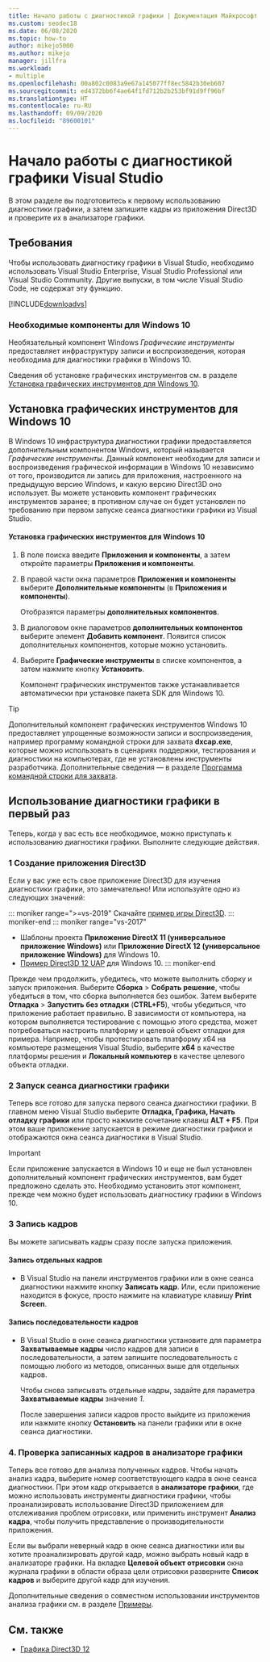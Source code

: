 ```yaml
---
title: Начало работы с диагностикой графики | Документация Майкрософт
ms.custom: seodec18
ms.date: 06/08/2020
ms.topic: how-to
author: mikejo5000
ms.author: mikejo
manager: jillfra
ms.workload:
- multiple
ms.openlocfilehash: 00a802c0083a9e67a145077ff8ec5842b30eb607
ms.sourcegitcommit: ed4372bb6f4ae64f1fd712b2b253bf91d9ff96bf
ms.translationtype: HT
ms.contentlocale: ru-RU
ms.lasthandoff: 09/09/2020
ms.locfileid: "89600101"
---
```

# <a name="getting-started-with-visual-studio-graphics-diagnostics"></a>Начало работы с диагностикой графики Visual Studio
В этом разделе вы подготовитесь к первому использованию диагностики графики, а затем запишите кадры из приложения Direct3D и проверите их в анализаторе графики.

## <a name="requirements"></a>Требования
 Чтобы использовать диагностику графики в Visual Studio, необходимо использовать Visual Studio Enterprise, Visual Studio Professional или Visual Studio Community.  Другие выпуски, в том числе Visual Studio Code, не содержат эту функцию.

 [!INCLUDE[downloadvs](../includes/downloadvs_md.md)]

### <a name="windows-10-prerequisites"></a>Необходимые компоненты для Windows 10
 Необязательный компонент Windows *Графические инструменты* предоставляет инфраструктуру записи и воспроизведения, которая необходима для диагностики графики в Windows 10.

 Сведения об установке графических инструментов см. в разделе [Установка графических инструментов для Windows 10](#InstallGraphicsTools).

## <a name="install-graphics-tools-for-windows-10"></a><a name="InstallGraphicsTools"></a> Установка графических инструментов для Windows 10
 В Windows 10 инфраструктура диагностики графики предоставляется дополнительным компонентом Windows, который называется *Графические инструменты*. Данный компонент необходим для записи и воспроизведения графической информации в Windows 10 независимо от того, производится ли запись для приложения, настроенного на предыдущую версию Windows, и какую версию Direct3D оно использует. Вы можете установить компонент графических инструментов заранее; в противном случае он будет установлен по требованию при первом запуске сеанса диагностики графики из Visual Studio.

#### <a name="to-install-graphics-tools-for-windows-10"></a>Установка графических инструментов для Windows 10

1. В поле поиска введите **Приложения и компоненты**, а затем откройте параметры **Приложения и компоненты**.

2. В правой части окна параметров **Приложения и компоненты** выберите **Дополнительные компоненты** (в **Приложения и компоненты**).

   Отобразятся параметры **дополнительных компонентов**.

3. В диалоговом окне параметров **дополнительных компонентов** выберите элемент **Добавить компонент**. Появится список дополнительных компонентов, которые можно установить.

4. Выберите **Графические инструменты** в списке компонентов, а затем нажмите кнопку **Установить**.

   Компонент графических инструментов также устанавливается автоматически при установке пакета SDK для Windows 10.

> [!TIP]
> Дополнительный компонент графических инструментов Windows 10 предоставляет упрощенные возможности записи и воспроизведения, например программу командной строки для захвата **dxcap.exe**, которые можно использовать в сценариях поддержки, тестирования и диагностики на компьютерах, где не установлены инструменты разработчика. Дополнительные сведения — в разделе [Программа командной строки для захвата](command-line-capture-tool.md).

## <a name="using-graphics-diagnostics-for-the-first-time"></a>Использование диагностики графики в первый раз
 Теперь, когда у вас есть все необходимое, можно приступать к использованию диагностики графики. Выполните следующие действия.

### <a name="1---create-a-direct3d-app"></a>1 Создание приложения Direct3D

Если у вас уже есть свое приложение Direct3D для изучения диагностики графики, это замечательно! Или используйте одно из следующих значений:

::: moniker range=">=vs-2019"
Скачайте [пример игры Direct3D](/samples/microsoft/windows-universal-samples/simple3dgamedx/).
::: moniker-end
::: moniker range="vs-2017"
- Шаблоны проекта **Приложение DirectX 11 (универсальное приложение Windows)** или **Приложение DirectX 12 (универсальное приложение Windows)** для Windows 10.
- [Пример Direct3D 12 UAP](https://code.msdn.microsoft.com/Direct3D-12-UAP-Sample-ecb1779f) для Windows 10.
::: moniker-end

Прежде чем продолжить, убедитесь, что можете выполнить сборку и запуск приложения. Выберите **Сборка** > **Собрать решение**, чтобы убедиться в том, что сборка выполняется без ошибок. Затем выберите **Отладка** > **Запустить без отладки** (**CTRL+F5**), чтобы убедиться, что приложение работает правильно. В зависимости от компьютера, на котором выполняется тестирование с помощью этого средства, может потребоваться настроить платформу и целевой объект отладки для примера. Например, чтобы протестировать платформу x64 на компьютере размещения Visual Studio, выберите **x64** в качестве платформы решения и **Локальный компьютер** в качестве целевого объекта отладки. 

### <a name="2---start-a-graphics-diagnostics-session"></a>2 Запуск сеанса диагностики графики
 Теперь все готово для запуска первого сеанса диагностики графики. В главном меню Visual Studio выберите **Отладка, Графика, Начать отладку графики** или просто нажмите сочетание клавиш **ALT + F5**. При этом ваше приложение запускается в режиме диагностики графики и отображаются окна сеанса диагностики в Visual Studio.

> [!IMPORTANT]
> Если приложение запускается в Windows 10 и еще не был установлен дополнительный компонент графических инструментов, вам будет предложено сделать это. Необходимо установить этот компонент, прежде чем можно будет использовать диагностику графики в Windows 10.

### <a name="3---capture-frames"></a>3 Запись кадров
 Вы можете записывать кадры сразу после запуска приложения.

#### <a name="to-capture-single-frames"></a>Запись отдельных кадров

- В Visual Studio на панели инструментов графики или в окне сеанса диагностики нажмите кнопку **Записать кадр**. Или, если приложение находится в фокусе, просто нажмите на клавиатуре клавишу **Print Screen**.

#### <a name="to-capture-a-sequence-of-frames"></a>Запись последовательности кадров

- В Visual Studio в окне сеанса диагностики установите для параметра **Захватываемые кадры** число кадров для записи в последовательности, а затем запишите последовательность с помощью любого из методов, описанных выше для отдельных кадров.

   Чтобы снова записывать отдельные кадры, задайте для параметра **Захватываемые кадры** значение *1*.

  После завершения записи кадров просто выйдите из приложения или нажмите кнопку **Остановить** на панели графики или в окне сеанса диагностики.

### <a name="4---examine-captured-frames-in-the-graphics-analyzer"></a>4\. Проверка записанных кадров в анализаторе графики
 Теперь все готово для анализа полученных кадров. Чтобы начать анализ кадра, выберите номер соответствующего кадра в окне сеанса диагностики. При этом кадр открывается в **анализаторе графики**, где можно использовать инструменты диагностики графики, чтобы проанализировать использование Direct3D приложением для отслеживания проблем отрисовки, или применить инструмент **Анализ кадра**, чтобы получить представление о производительности приложения.

 Если вы выбрали неверный кадр в окне сеанса диагностики или вы хотите проанализировать другой кадр, можно выбрать новый кадр в анализаторе графики. На вкладке **Целевой объект отрисовки** окна журнала графики в области образа цели отрисовки разверните **Список кадров** и выберите другой кадр для изучения.

 Дополнительные сведения о совместном использовании инструментов анализа графики см. в разделе [Примеры](graphics-diagnostics-examples.md).

## <a name="see-also"></a>См. также
- [Графика Direct3D 12](/windows/desktop/direct3d12/direct3d-12-graphics)